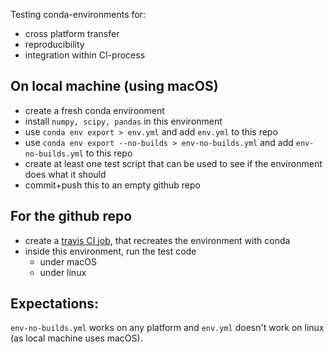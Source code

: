 Testing conda-environments for:
* cross platform transfer
* reproducibility
* integration within CI-process

## On local machine (using macOS)

- create a fresh conda environment
- install `numpy, scipy, pandas` in this environment
- use `conda env export > env.yml` and add `env.yml` to this repo
- use `conda env export --no-builds > env-no-builds.yml` and add `env-no-builds.yml` to this repo
- create at least one test script that can be used to see if the environment does what it should
- commit+push this to an empty github repo

## For the github repo

- create a [travis CI job](https://travis-ci.org/), that recreates the environment with conda
- inside this environment, run the test code
  + under macOS
  + under linux


## Expectations:
 `env-no-builds.yml` works on any platform and `env.yml` doesn't work on linux (as local machine uses macOS).

